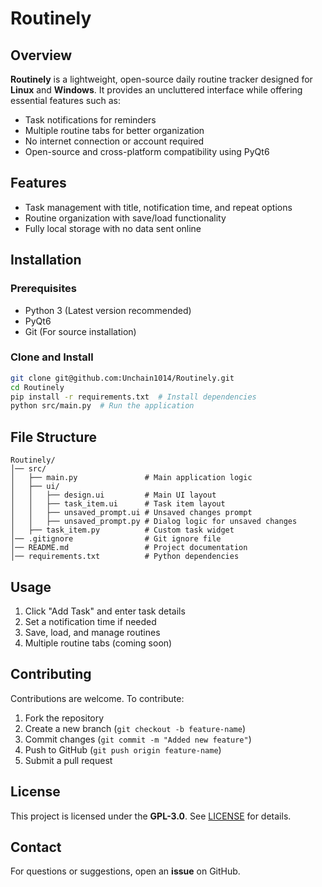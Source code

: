# Routinely  

## Overview  
**Routinely** is a lightweight, open-source daily routine tracker designed for **Linux** and **Windows**. It provides an uncluttered interface while offering essential features such as:  
- Task notifications for reminders  
- Multiple routine tabs for better organization  
- No internet connection or account required  
- Open-source and cross-platform compatibility using PyQt6  

## Features  
- Task management with title, notification time, and repeat options  
- Routine organization with save/load functionality
- Fully local storage with no data sent online  

## Installation  
### Prerequisites  
- Python 3 (Latest version recommended)  
- PyQt6  
- Git (For source installation)  

### Clone and Install  
```bash
git clone git@github.com:Unchain1014/Routinely.git
cd Routinely
pip install -r requirements.txt  # Install dependencies
python src/main.py  # Run the application
```

## File Structure  
```
Routinely/
│── src/
│   ├── main.py               # Main application logic
│   ├── ui/
│   │   ├── design.ui         # Main UI layout
│   │   ├── task_item.ui      # Task item layout
│   │   ├── unsaved_prompt.ui # Unsaved changes prompt
│   │   ├── unsaved_prompt.py # Dialog logic for unsaved changes
│   ├── task_item.py          # Custom task widget
│── .gitignore                # Git ignore file
│── README.md                 # Project documentation
│── requirements.txt          # Python dependencies
```

## Usage  
1. Click "Add Task" and enter task details  
2. Set a notification time if needed  
3. Save, load, and manage routines  
4. Multiple routine tabs (coming soon)  

## Contributing  
Contributions are welcome. To contribute:  
1. Fork the repository  
2. Create a new branch (`git checkout -b feature-name`)  
3. Commit changes (`git commit -m "Added new feature"`)  
4. Push to GitHub (`git push origin feature-name`)  
5. Submit a pull request  

## License  
This project is licensed under the **GPL-3.0**. See [LICENSE](LICENSE) for details.  

## Contact  
For questions or suggestions, open an **issue** on GitHub.
